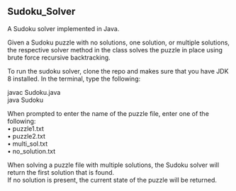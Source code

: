 ## Sudoku_Solver
A Sudoku solver implemented in Java. 

Given a Sudoku puzzle with no solutions, one solution, or multiple solutions, the respective solver method in the class solves the puzzle in place using brute force recursive backtracking.

To run the sudoku solver, clone the repo and makes sure that you have JDK 8 installed. 
In the terminal, type the following: 

javac Sudoku.java \
java Sudoku

When prompted to enter the name of the puzzle file, enter one of the following: \
• puzzle1.txt \
• puzzle2.txt \
• multi_sol.txt \
• no_solution.txt

When solving a puzzle file with multiple solutions, the Sudoku solver will return the first solution that is found. \
If no solution is present, the current state of the puzzle will be returned. 
